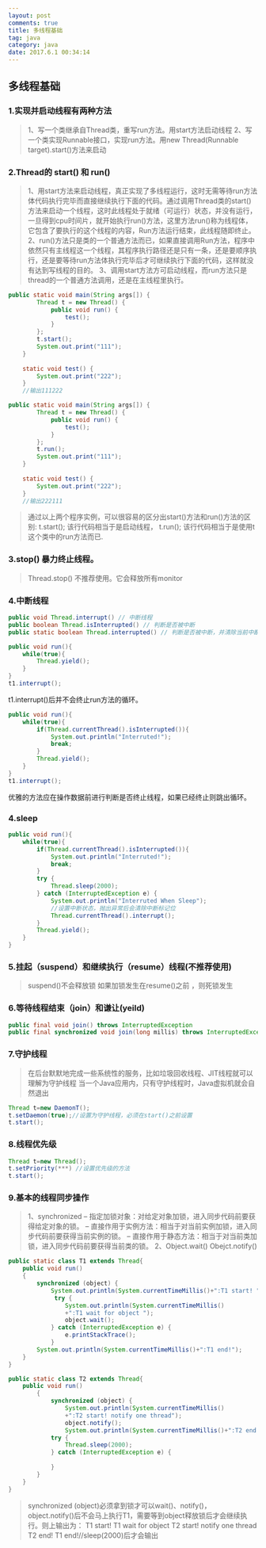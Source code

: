 ```yaml
---
layout: post
comments: true
title: 多线程基础
tag: java
category: java
date: 2017.6.1 00:34:14 
---
```

## 多线程基础
### 1.实现并启动线程有两种方法
>1、写一个类继承自Thread类，重写run方法。用start方法启动线程
2、写一个类实现Runnable接口，实现run方法。用new Thread(Runnable target).start()方法来启动
<!-- more -->
### 2.Thread的 start() 和 run()
> 1、用start方法来启动线程，真正实现了多线程运行，这时无需等待run方法体代码执行完毕而直接继续执行下面的代码。通过调用Thread类的start()方法来启动一个线程，这时此线程处于就绪（可运行）状态，并没有运行，一旦得到cpu时间片，就开始执行run()方法，这里方法run()称为线程体，它包含了要执行的这个线程的内容，Run方法运行结束，此线程随即终止。
2、run()方法只是类的一个普通方法而已，如果直接调用Run方法，程序中依然只有主线程这一个线程，其程序执行路径还是只有一条，还是要顺序执行，还是要等待run方法体执行完毕后才可继续执行下面的代码，这样就没有达到写线程的目的。
3、调用start方法方可启动线程，而run方法只是thread的一个普通方法调用，还是在主线程里执行。

```java
public static void main(String args[]) {
        Thread t = new Thread() {
            public void run() {
                test();
            }
        };
        t.start();
        System.out.print("111");
    }
 
    static void test() {
        System.out.print("222");
    }
    //输出111222
```
```java
public static void main(String args[]) {
        Thread t = new Thread() {
            public void run() {
                test();
            }
        };
        t.run();
        System.out.print("111");
    }
 
    static void test() {
        System.out.print("222");
    }
    //输出222111
```
>通过以上两个程序实例，可以很容易的区分出start()方法和run()方法的区别:
t.start(); 该行代码相当于是启动线程，
t.run(); 该行代码相当于是使用t这个类中的run方法而已.

### 3.stop() 暴力终止线程。
>Thread.stop() 不推荐使用。它会释放所有monitor

### 4.中断线程
```java
public void Thread.interrupt() // 中断线程
public boolean Thread.isInterrupted() // 判断是否被中断
public static boolean Thread.interrupted() // 判断是否被中断，并清除当前中断状态
```
```java
public void run(){
    while(true){
        Thread.yield();
    }
}
t1.interrupt();
```
t1.interrupt()后并不会终止run方法的循环。
```java
public void run(){
    while(true){
        if(Thread.currentThread().isInterrupted()){
            System.out.println("Interruted!");
            break;
        }
        Thread.yield();
    }
}
t1.interrupt();
```
优雅的方法应在操作数据前进行判断是否终止线程，如果已经终止则跳出循环。
### 4.sleep
```java
public void run(){
    while(true){
        if(Thread.currentThread().isInterrupted()){
            System.out.println("Interruted!");
            break;
        }
        try {
            Thread.sleep(2000);
        } catch (InterruptedException e) {
            System.out.println("Interruted When Sleep");
            //设置中断状态，抛出异常后会清除中断标记位
            Thread.currentThread().interrupt();
        }
        Thread.yield();
    }
}
```
### 5.挂起（suspend）和继续执行（resume）线程(不推荐使用)
>suspend()不会释放锁
如果加锁发生在resume()之前 ，则死锁发生

### 6.等待线程结束（join）和谦让(yeild)
```java
public final void join() throws InterruptedException
public final synchronized void join(long millis) throws InterruptedException
```
### 7.守护线程
>在后台默默地完成一些系统性的服务，比如垃圾回收线程、JIT线程就可以理解为守护线程
当一个Java应用内，只有守护线程时，Java虚拟机就会自然退出

```java
Thread t=new DaemonT();
t.setDaemon(true);//设置为守护线程，必须在start()之前设置
t.start();
```
### 8.线程优先级
```java
Thread t=new Thread();
t.setPriority(***) //设置优先级的方法
t.start();
```
### 9.基本的线程同步操作
>1、synchronized
– 指定加锁对象：对给定对象加锁，进入同步代码前要获得给定对象的锁。
– 直接作用于实例方法：相当于对当前实例加锁，进入同步代码前要获得当前实例的锁。
– 直接作用于静态方法：相当于对当前类加锁，进入同步代码前要获得当前类的锁。
2、Object.wait() Obejct.notify()

```java
public static class T1 extends Thread{
    public void run()
    {
        synchronized (object) {
            System.out.println(System.currentTimeMillis()+":T1 start! ");
             try {
                System.out.println(System.currentTimeMillis()
                +":T1 wait for object ");
                object.wait();
            } catch (InterruptedException e) {
                e.printStackTrace();
            }
        System.out.println(System.currentTimeMillis()+":T1 end!");
    }
}
```
```java
public static class T2 extends Thread{
    public void run()
        {
            synchronized (object) {
                System.out.println(System.currentTimeMillis()
                +":T2 start! notify one thread");
                object.notify();
                System.out.println(System.currentTimeMillis()+":T2 end!");
            try {
                Thread.sleep(2000);
            } catch (InterruptedException e) {
            
            }
        }
    }
}
```
> synchronized (object)必须拿到锁才可以wait()、notify()，
object.notify()后不会马上执行T1，需要等到object释放锁后才会继续执行。则上输出为：
T1 start!
T1 wait for object
T2 start! notify one thread
T2 end!
T1 end!//sleep(2000)后才会输出

